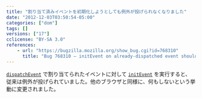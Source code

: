 ```yaml
---
title: "割り当て済みイベントを初期化しようとしても例外が投げられなくなりました"
date: "2012-12-03T03:50:54-05:00"
categories: ["dom"]
tags: []
versions: ["17"]
cclicense: "BY-SA 3.0"
references:
    - url: "https://bugzilla.mozilla.org/show_bug.cgi?id=768310"
      title: "Bug 768310 – initEvent on already-dispatched event should be a noop (rather than throwing)"
---
```

[`dispatchEvent`](https://developer.mozilla.org/ja/docs/DOM/element.dispatchEvent) で割り当てられたイベントに対して [`initEvent`](https://developer.mozilla.org/ja/docs/DOM/event.initEvent) を実行すると、従来は例外が投げられていました。他のブラウザと同様に、何もしないという挙動に変更されました。
